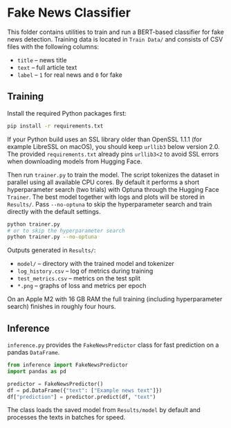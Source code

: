 # Fake News Classifier

This folder contains utilities to train and run a BERT-based classifier for fake news detection. Training data is located in `Train Data/` and consists of CSV files with the following columns:

- `title` – news title
- `text` – full article text
- `label` – `1` for real news and `0` for fake

## Training

Install the required Python packages first:

```bash
pip install -r requirements.txt
```

If your Python build uses an SSL library older than OpenSSL 1.1.1 (for example
LibreSSL on macOS), you should keep `urllib3` below version 2.0. The provided
`requirements.txt` already pins `urllib3<2` to avoid SSL errors when downloading
models from Hugging Face.

Then run `trainer.py` to train the model. The script tokenizes the dataset in parallel using all available CPU cores. By default it performs a short hyperparameter search (two trials) with Optuna through the Hugging Face `Trainer`. The best model together with logs and plots will be stored in `Results/`. Pass `--no-optuna` to skip the hyperparameter search and train directly with the default settings.

```bash
python trainer.py
# or to skip the hyperparameter search
python trainer.py --no-optuna
```

Outputs generated in `Results/`:

- `model/` – directory with the trained model and tokenizer
- `log_history.csv` – log of metrics during training
- `test_metrics.csv` – metrics on the test split
- `*.png` – graphs of loss and metrics per epoch

On an Apple M2 with 16 GB RAM the full training (including hyperparameter search)
finishes in roughly four hours.

## Inference

`inference.py` provides the `FakeNewsPredictor` class for fast prediction on a pandas `DataFrame`.

```python
from inference import FakeNewsPredictor
import pandas as pd

predictor = FakeNewsPredictor()
df = pd.DataFrame({"text": ["Example news text"]})
df["prediction"] = predictor.predict(df, "text")
```

The class loads the saved model from `Results/model` by default and processes the texts in batches for speed.
